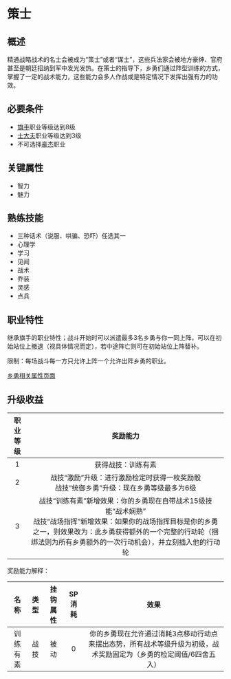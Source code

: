 # 策士

## 概述

精通战略战术的名士会被成为“策士”或者“谋士”，这些兵法家会被地方豪绅、官府甚至是朝廷招纳到军中发光发热。在策士的指导下，乡勇们通过阵型训练的方式，掌握了一定的战术能力，这些能力会多人作战或是特定情况下发挥出强有力的功效。

## 必要条件

* <a href="../../../basicJob/Standard-bearer" target="_blank">旗手</a>职业等级达到8级
* <a href="../bureaucrat" target="_blank">士大夫</a>职业等级达到3级
* 不可选择<a href="../despotic_gentry" target="_blank">豪杰</a>职业

## 关键属性

* 智力
* 魅力

## 熟练技能

* 三种话术（说服、哄骗、恐吓）任选其一
* 心理学
* 学习
* 见闻
* 战术
* 乔装
* 灵感
* 点兵

## 职业特性

继承旗手的职业特性；战斗开始时可以派遣最多3名乡勇与你一同上阵，可以在初始站位上撤退（视具体情况而定），若中途阵亡则可在初始站位上阵替补。

限制：每场战斗每一方只允许上阵一个允许出阵乡勇的职业。

<a href="../militiamen" target="_blank">乡勇相关属性页面</a>

## 升级收益

职业等级|奖励能力
:--:|:--:
1|获得战技：训练有素
2|战技“激励”升级：进行激励检定时获得一枚奖励骰<br>战技“统御乡勇”升级：现在乡勇等级最多为6级
3|战技“训练有素”新增效果：你的乡勇现在自带战术15级技能“战术娴熟”<br>战技“战场指挥”新增效果：如果你的战场指挥目标是你的乡勇之一，则效果改为：此乡勇获得额外的一个完整的行动轮（捆绑法则为所有乡勇额外的一次行动机会），并立刻插入他的行动轮

奖励能力解释：

名称|类型|挂钩属性|SP消耗|效果
:--:|:--:|:--:|:--:|:--:
训练有素|战技|被动|0|你的乡勇现在允许通过消耗3点移动行动点来摆出态势，所有战术等级升级为初级，战术奖励固定为（乡勇的检定阈值/6四舍五入）